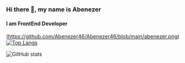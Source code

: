 ### Hi there 👋, my name is Abenezer
#### I am FrontEnd Developer
(https://github.com/Abenezer46/Abenezer46/blob/main/abenezer.png)
[![Top Langs](https://github-readme-stats.vercel.app/api/top-langs/?username=Abenezer46&hide=c)](https://github.com/anuraghazra/github-readme-stats)

![GitHub stats](https://github-readme-stats.vercel.app/api?username=Abenezer46&hide=contribs,prs)
